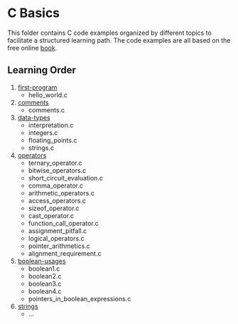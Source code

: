 # C Basics
This folder contains C code examples organized by different topics to facilitate a structured learning path. The code examples are all based on the free online [book](https://goalkicker.com/CBook).

## Learning Order
1. [first-program](./first-program)
   - hello_world.c
2. [comments](./comments)
   - comments.c
3. [data-types](./data-types)
   - interpretation.c
   - integers.c
   - floating_points.c
   - strings.c
4. [operators](./operators)
   - ternary_operator.c
   - bitwise_operators.c
   - short_circuit_evaluation.c
   - comma_operator.c
   - arithmetic_operators.c
   - access_operators.c
   - sizeof_operator.c
   - cast_operator.c
   - function_call_operator.c
   - assignment_pitfall.c
   - logical_operators.c
   - pointer_arithmetics.c
   - alignment_requirement.c
5. [boolean-usages](./boolean-usages)
   - boolean1.c
   - boolean2.c
   - boolean3.c
   - boolean4.c
   - pointers_in_boolean_expressions.c
6. [strings](./strings)
   - ...
   

